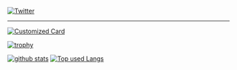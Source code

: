 [![Twitter](https://img.shields.io/badge/-Twitter-%231DA1F2.svg?&style=flat-square&logo=twitter&logoColor=white)](https://twitter.com/asashin227)

---

[![Customized Card](https://github-readme-stats.vercel.app/api/pin?username=asashin227&repo=Curriculum-Vitae&title_color=fff&icon_color=f9f9f9&text_color=9f9f9f&bg_color=151515)](https://github.com/asashin227/Curriculum-Vitae)


[![trophy](https://github-profile-trophy.vercel.app/?username=asashin227&theme=chalk)](https://github.com/asashin227)


[![github stats](https://github-readme-stats.vercel.app/api?username=asashin227&count_private=true&show_icons=true&theme=vue)](https://github.com/asashin227/)
[![Top used Langs](https://github-readme-stats.vercel.app/api/top-langs/?username=asashin227&layout=compact&theme=vue)](https://github.com/asashin227/)

